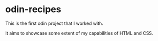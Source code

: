 # odin-recipes

This is the first odin project that I worked with.

It aims to showcase some extent of my capabilities of HTML and CSS.